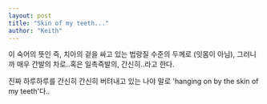 ```yaml
---
layout: post
title: "Skin of my teeth..."
author: "Keith"
---
```


이 숙어의 뜻인 즉, 치아의 겉을 싸고 있는 법랑질 수준의 두께로 (잇몸이 아님), 그러니까 매우 간발의 차로..혹은 일촉즉발의, 간신히..라고 한다.

진짜 하루하루를 간신히 간신히 버텨내고 있는 나야 말로 'hanging on by the skin of my teeth'다..


